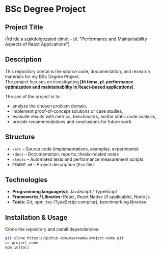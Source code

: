 # BSc Degree Project

## Project Title
(Írd ide a szakdolgozatod címét – pl. "Performance and Maintainability Aspects of React Applications")

## Description
This repository contains the source code, documentation, and research materials for my BSc Degree Project.  
The project focuses on investigating **[fő téma, pl. performance optimization and maintainability in React-based applications]**.  

The aim of the project is to:
- analyze the chosen problem domain,
- implement proof-of-concept solutions or case studies,
- evaluate results with metrics, benchmarks, and/or static code analysis,
- provide recommendations and conclusions for future work.

## Structure
- `/src` – Source code (implementations, examples, experiments)
- `/docs` – Documentation, reports, thesis-related notes
- `/tests` – Automated tests and performance measurement scripts
- `README.md` – Project description (this file)

## Technologies
- **Programming language(s):** JavaScript / TypeScript
- **Frameworks / Libraries:** React, React Native (if applicable), Node.js
- **Tools:** Git, npm, tsc (TypeScript compiler), benchmarking libraries

## Installation & Usage
Clone the repository and install dependencies:
```bash
git clone https://github.com/username/project-name.git
cd project-name
npm install
